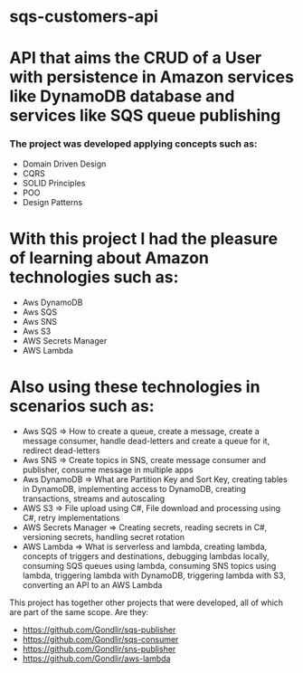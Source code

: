 # sqs-customers-api
<h1> API that aims the CRUD of a User with persistence in Amazon services like DynamoDB database and services like SQS queue publishing </h1>

  <h3> The project was developed applying concepts such as:</h3>
  
  * Domain Driven Design
  * CQRS
  * SOLID Principles
  * POO
  * Design Patterns 

# With this project I had the pleasure of learning about Amazon technologies such as:
  * Aws DynamoDB
  * Aws SQS
  * Aws SNS
  * Aws S3
  * AWS Secrets Manager
  * AWS Lambda
    
# Also using these technologies in scenarios such as:
* Aws SQS => How to create a queue, create a message, create a message consumer, handle dead-letters and create a queue for it, redirect dead-letters
* Aws SNS => Create topics in SNS, create message consumer and publisher, consume message in multiple apps
* Aws DynamoDB => What are Partition Key and Sort Key, creating tables in DynamoDB, implementing access to DynamoDB, creating transactions, streams and autoscaling
* AWS S3 => File upload using C#, File download and processing using C#, retry implementations
* AWS Secrets Manager => Creating secrets, reading secrets in C#, versioning secrets, handling secret rotation
* AWS Lambda => What is serverless and lambda, creating lambda, concepts of triggers and destinations, debugging lambdas locally, consuming SQS queues using lambda, consuming SNS topics using lambda, triggering lambda with DynamoDB, triggering lambda with S3, converting an API to an AWS Lambda

This project has together other projects that were developed, all of which are part of the same scope.
Are they: 
 * https://github.com/Gondlir/sqs-publisher
 * https://github.com/Gondlir/sqs-consumer
 * https://github.com/Gondlir/sns-publisher
 * https://github.com/Gondlir/aws-lambda
